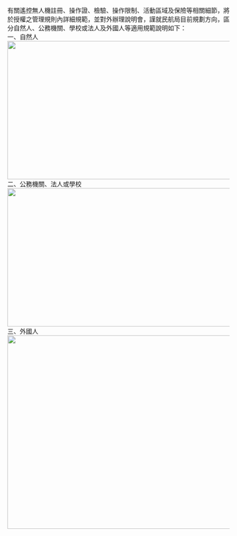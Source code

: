 <p>有關遙控無人機註冊、操作證、檢驗、操作限制、活動區域及保險等相關細節，將於授權之管理規則內詳細規範，並對外辦理說明會，謹就民航局目前規劃方向，區分自然人、公務機關、學校或法人及外國人等適用規範說明如下：<br>一、自然人<br><img src="https://talk.vtaiwan.tw//talk.vtaiwan.tw/uploads/default/original/1X/f7c716977cfa09dac4df6ae59575c65896d624af.png" width="558" height="314"><br>二、公務機關、法人或學校<br><img src="https://talk.vtaiwan.tw//talk.vtaiwan.tw/uploads/default/original/1X/1b8a0975e1f59399168829520fba5ece0569dcad.png" width="558" height="314"><br>三、外國人<br><img src="https://talk.vtaiwan.tw//talk.vtaiwan.tw/uploads/default/original/1X/2e824aa3b24cb0b89617c32fdd1b089ab5483760.png" width="558" height="439"></p>